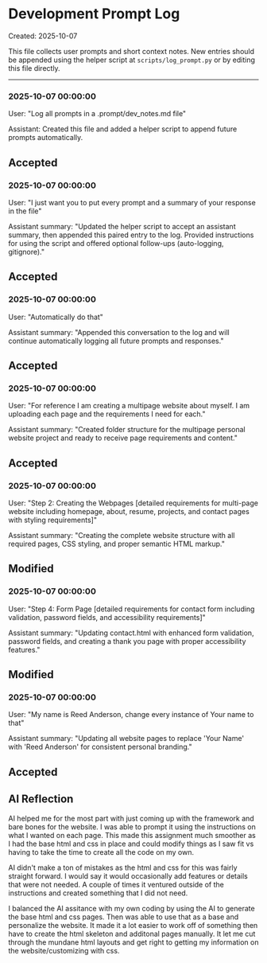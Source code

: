 # Development Prompt Log

Created: 2025-10-07

This file collects user prompts and short context notes. New entries should be appended using the helper script at `scripts/log_prompt.py` or by editing this file directly.

---

### 2025-10-07 00:00:00

User: "Log all prompts in a .prompt/dev_notes.md file"

Assistant: Created this file and added a helper script to append future prompts automatically.


Accepted
---

### 2025-10-07 00:00:00

User: "I just want you to put every prompt and a summary of your response in the file"

Assistant summary: "Updated the helper script to accept an assistant summary, then appended this paired entry to the log. Provided instructions for using the script and offered optional follow-ups (auto-logging, gitignore)."

Accepted
---

### 2025-10-07 00:00:00

User: "Automatically do that"

Assistant summary: "Appended this conversation to the log and will continue automatically logging all future prompts and responses."

Accepted
---

### 2025-10-07 00:00:00

User: "For reference I am creating a multipage website about myself. I am uploading each page and the requirements I need for each."

Assistant summary: "Created folder structure for the multipage personal website project and ready to receive page requirements and content."


Accepted
---

### 2025-10-07 00:00:00

User: "Step 2: Creating the Webpages [detailed requirements for multi-page website including homepage, about, resume, projects, and contact pages with styling requirements]"

Assistant summary: "Creating the complete website structure with all required pages, CSS styling, and proper semantic HTML markup."

Modified
---

### 2025-10-07 00:00:00

User: "Step 4: Form Page [detailed requirements for contact form including validation, password fields, and accessibility requirements]"

Assistant summary: "Updating contact.html with enhanced form validation, password fields, and creating a thank you page with proper accessibility features."


Modified
---

### 2025-10-07 00:00:00

User: "My name is Reed Anderson, change every instance of Your name to that"

Assistant summary: "Updating all website pages to replace 'Your Name' with 'Reed Anderson' for consistent personal branding."


Accepted
---



## AI Reflection

AI helped me for the most part with just coming up with the framework and bare bones for the website. I was able to prompt it using the instructions on what I wanted on each page. This made this assignment much smoother as I had the base html and css in place and could modify things as I saw fit vs having to take the time to create all the code on my own. 

AI didn't make a ton of mistakes as the html and css for this was fairly straight forward. I would say it would occasionally add features or details that were not needed. A couple of times it ventured outside of the instructions and created something that I did not need. 

I balanced the AI assitance with my own coding by using the AI to generate the base html and css pages. Then was able to use that as a base and personalize the website. It made it a lot easier to work off of something then have to create the html skeleton and additonal pages manually. It let me cut through the mundane html layouts and get right to getting my information on the website/customizing with css.